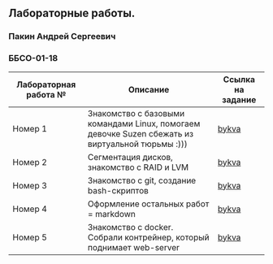 ## Лабораторные работы.
### Пакин Андрей Сергеевич  
### ББСО-01-18  
|Лабораторная работа №| Описание | Ссылка на задание |
|---------------------|----------|-------------------|
| Номер 1| Знакомство с базовыми командами Linux, помогаем девочке Suzen сбежать из виртуальной тюрьмы :)))| [bykva](https://github.com/bykvaadm/OS/tree/master/admin/lab1)|
| Номер 2| Сегментация дисков, знакомство с RAID и LVM | [bykva](https://github.com/bykvaadm/OS/tree/master/admin/lab2)|
| Номер 3| Знакомство с git, создание bash-скриптов | [bykva](https://github.com/bykvaadm/OS/tree/master/admin/lab3)| |
| Номер 4| Оформление остальных работ = markdown | [bykva](https://github.com/bykvaadm/OS/tree/master/admin/lab4)|
| Номер 5| Знакомство с docker. Cобрали контрейнер, который поднимает web-server| [bykva](https://github.com/bykvaadm/OS/tree/master/devops/docker/lab1)|
